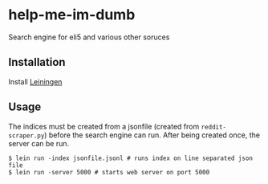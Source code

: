 # help-me-im-dumb

Search engine for eli5 and various other soruces

## Installation

Install [Leiningen](https://leiningen.org/)

## Usage
The indices must be created from a jsonfile (created from `reddit-scraper.py`)
before the search engine can run. After being created once, the server can be run.

    $ lein run -index jsonfile.jsonl # runs index on line separated json file
    $ lein run -server 5000 # starts web server on port 5000
